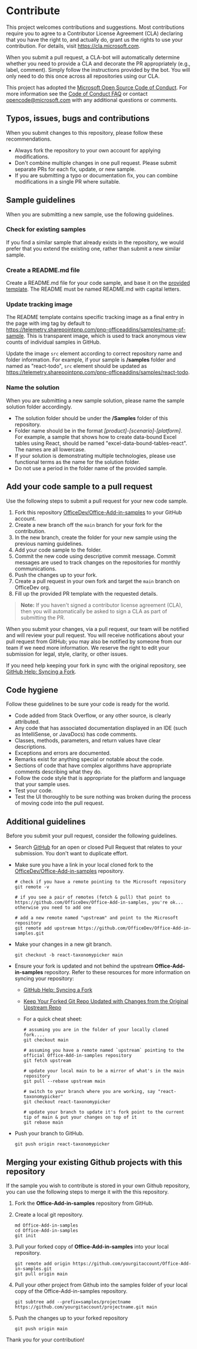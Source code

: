 # Contribute

This project welcomes contributions and suggestions. Most contributions require you to
agree to a Contributor License Agreement (CLA) declaring that you have the right to,
and actually do, grant us the rights to use your contribution. For details, visit
https://cla.microsoft.com.

When you submit a pull request, a CLA-bot will automatically determine whether you need
to provide a CLA and decorate the PR appropriately (e.g., label, comment). Simply follow the
instructions provided by the bot. You will only need to do this once across all repositories using our CLA.

This project has adopted the [Microsoft Open Source Code of Conduct](https://opensource.microsoft.com/codeofconduct/).
For more information see the [Code of Conduct FAQ](https://opensource.microsoft.com/codeofconduct/faq/)
or contact [opencode@microsoft.com](mailto:opencode@microsoft.com) with any additional questions or comments.

## Typos, issues, bugs and contributions

When you submit changes to this repository, please follow these recommendations.

* Always fork the repository to your own account for applying modifications.
* Don't combine multiple changes in one pull request. Please submit separate PRs for each fix, update, or new sample.
* If you are submitting a typo or documentation fix, you can combine modifications in a single PR where suitable.

## Sample guidelines

When you are submitting a new sample, use the following guidelines.

### Check for existing samples
If you find a similar sample that already exists in the repository, we would prefer that you extend the existing one, rather than submit a new similar sample.

### Create a README.md file
Create a README.md file for your code sample, and base it on the [provided template](/Templates/readme-template.md). The README must be named README.md with capital letters.

### Update tracking image
The README template contains specific tracking image as a final entry in the page with img tag by default to https://telemetry.sharepointpnp.com/pnp-officeaddins/samples/name-of-sample. This is transparent image, which is used to track anonymous view counts of individual samples in GitHub.

Update the image `src` element according to correct repository name and folder information. For example, if your sample is **/samples** folder and named as "react-todo", `src` element should be updated as https://telemetry.sharepointpnp.com/pnp-officeaddins/samples/react-todo.

### Name the solution
When you are submitting a new sample solution, please name the sample solution folder accordingly.

* The solution folder should be under the **/Samples** folder of this repository.
* Folder name should be in the format *[product]-[scenario]-[platform]*. For example, a sample that shows how to create data-bound Excel tables using React, should be named "excel-data-bound-tables-react". The names are all lowercase.
* If your solution is demonstrating multiple technologies, please use functional terms as the name for the solution folder.
* Do not use a period in the folder name of the provided sample.

## Add your code sample to a pull request

Use the following steps to submit a pull request for your new code sample.

1. Fork this repository [OfficeDev/Office-Add-in-samples](https://github.com/OfficeDev/Office-Add-in-samples) to your GitHub account.
2. Create a new branch off the `main` branch for your fork for the contribution.
3. In the new branch, create the folder for your new sample using the previous naming guidelines.
4. Add your code sample to the folder.
5. Commit the new code using descriptive commit message. Commit messages are used to track changes on the repositories for monthly communications.
6. Push the changes up to your fork.
7. Create a pull request in your own fork and target the `main` branch on OfficeDev org.
8. Fill up the provided PR template with the requested details.

> **Note:** If you haven't signed a contributor license agreement (CLA), then you will automatically be asked to sign a CLA as part of submitting the PR.

When you submit your changes, via a pull request, our team will be notified and will review your pull request. You will receive notifications about your pull request from GitHub; you may also be notified by someone from our team if we need more information. We reserve the right to edit your submission for legal, style, clarity, or other issues.

If you need help keeping your fork in sync with the original repository, see [GitHub Help: Syncing a Fork](https://help.github.com/articles/syncing-a-fork/).

## Code hygiene

Follow these guidelines to be sure your code is ready for the world.

* Code added from Stack Overflow, or any other source, is clearly attributed.
* Any code that has associated documentation displayed in an IDE (such as IntelliSense, or JavaDocs) has code comments.
* Classes, methods, parameters, and return values have clear descriptions.
* Exceptions and errors are documented.
* Remarks exist for anything special or notable about the code.
* Sections of code that have complex algorithms have appropriate comments describing what they do.
* Follow the code style that is appropriate for the platform and language that your sample uses.
* Test your code.
* Test the UI thoroughly to be sure nothing was broken during the process of moving code into the pull request.

## Additional guidelines

Before you submit your pull request, consider the following guidelines.

* Search [GitHub](https://github.com/OfficeDev/Office-Add-in-samples/pulls) for an open or closed Pull Request
  that relates to your submission. You don't want to duplicate effort.

* Make sure you have a link in your local cloned fork to the [OfficeDev/Office-Add-in-samples](https://github.com/OfficeDev/Office-Add-in-samples) repository.

  ```shell
  # check if you have a remote pointing to the Microsoft repository
  git remote -v

  # if you see a pair of remotes (fetch & pull) that point to https://github.com/OfficeDev/Office-Add-in-samples, you're ok... otherwise you need to add one

  # add a new remote named "upstream" and point to the Microsoft repository
  git remote add upstream https://github.com/OfficeDev/Office-Add-in-samples.git
  ```

* Make your changes in a new git branch.

  ```shell
  git checkout -b react-taxonomypicker main
  ```

* Ensure your fork is updated and not behind the upstream **Office-Add-in-samples** repository. Refer to these resources for more information on syncing your repository:
  * [GitHub Help: Syncing a Fork](https://help.github.com/articles/syncing-a-fork/)
  * [Keep Your Forked Git Repo Updated with Changes from the Original Upstream Repo](http://www.andrewconnell.com/blog/keep-your-forked-git-repo-updated-with-changes-from-the-original-upstream-repo)
  * For a quick cheat sheet:

    ```shell
    # assuming you are in the folder of your locally cloned fork....
    git checkout main

    # assuming you have a remote named `upstream` pointing to the official Office-Add-in-samples repository
    git fetch upstream

    # update your local main to be a mirror of what's in the main repository
    git pull --rebase upstream main

    # switch to your branch where you are working, say "react-taxonomypicker"
    git checkout react-taxonomypicker

    # update your branch to update it's fork point to the current tip of main & put your changes on top of it
    git rebase main
    ```

* Push your branch to GitHub.

  ```shell
  git push origin react-taxonomypicker
  ```

## Merging your existing Github projects with this repository

If the sample you wish to contribute is stored in your own Github repository, you can use the following steps to merge it with the this repository.

1. Fork the **Office-Add-in-samples** repository from GitHub.

1. Create a local git repository.

    ```shell
    md Office-Add-in-samples
    cd Office-Add-in-samples
    git init
    ```

1. Pull your forked copy of **Office-Add-in-samples** into your local repository.

    ```shell
    git remote add origin https://github.com/yourgitaccount/Office-Add-in-samples.git
    git pull origin main
    ```

1. Pull your other project from Github into the samples folder of your local copy of the Office-Add-in-samples repository.

    ```shell
    git subtree add --prefix=samples/projectname https://github.com/yourgitaccount/projectname.git main
    ```

1. Push the changes up to your forked repository

    ```shell
    git push origin main
    ```

Thank you for your contribution!
